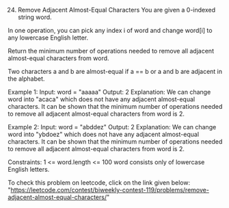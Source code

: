 24. Remove Adjacent Almost-Equal Characters
You are given a 0-indexed string word.

In one operation, you can pick any index i of word and change word[i] to any lowercase English letter.

Return the minimum number of operations needed to remove all adjacent almost-equal characters from word.

Two characters a and b are almost-equal if a == b or a and b are adjacent in the alphabet.

Example 1:
Input: word = "aaaaa"
Output: 2
Explanation: We can change word into "acaca" which does not have any adjacent almost-equal characters.
It can be shown that the minimum number of operations needed to remove all adjacent almost-equal characters from word is 2.

Example 2:
Input: word = "abddez"
Output: 2
Explanation: We can change word into "ybdoez" which does not have any adjacent almost-equal characters.
It can be shown that the minimum number of operations needed to remove all adjacent almost-equal characters from word is 2.

Constraints:
1 <= word.length <= 100
word consists only of lowercase English letters.

To check this problem on leetcode, click on the link given below:
    "https://leetcode.com/contest/biweekly-contest-119/problems/remove-adjacent-almost-equal-characters/"